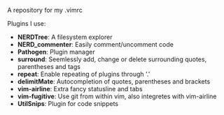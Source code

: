 A repository for my .vimrc

Plugins I use:
 * **NERDTree**: A filesystem explorer
 * **NERD\_commenter**: Easily comment/uncomment code
 * **Pathogen**: Plugin manager
 * **surround**: Seemlessly add, change or delete surrounding quotes, parentheses and tags
 * **repeat**: Enable repeating of plugins through '.'
 * **delimitMate**: Autocompletion of quotes, parentheses and brackets
 * **vim-airline**: Extra fancy statusline and tabs
 * **vim-fugitive**: Use git from within vim, also integretes with vim-airline
 * **UtilSnips**: Plugin for code snippets
